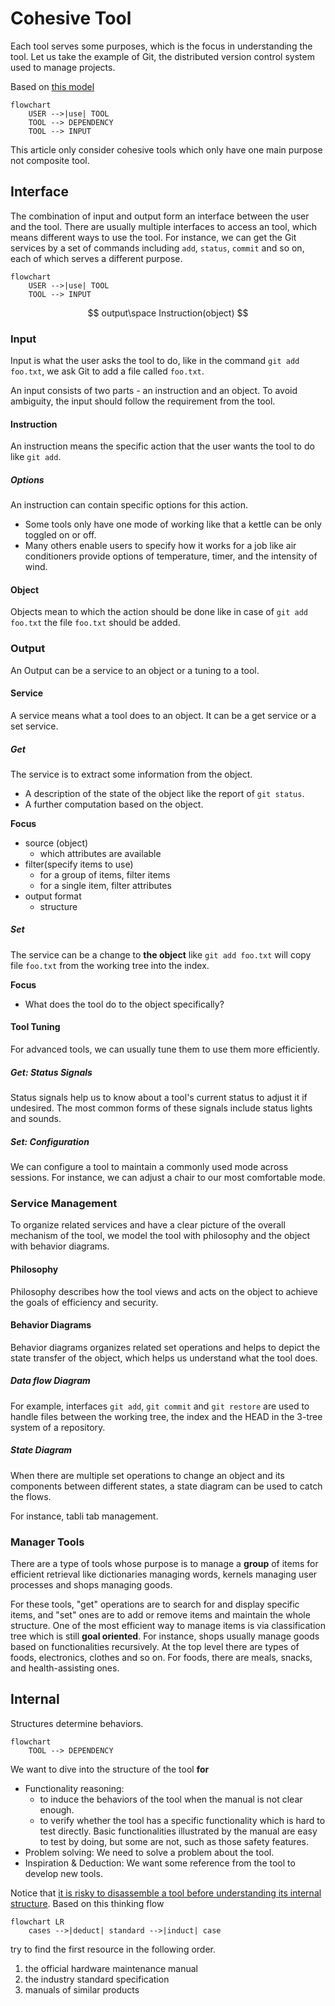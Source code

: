 # Cohesive Tool

Each tool serves some purposes, which is the focus in understanding the tool. Let us take the example of Git, the distributed version control system used to manage projects.

Based on [this model](./../problem_solving/root_cause_analysis_methodology.md#environment)

```mermaid
flowchart
    USER -->|use| TOOL
    TOOL --> DEPENDENCY
    TOOL --> INPUT 
```

This article only consider cohesive tools which only have one main purpose not composite tool.

## Interface

The combination of input and output form an interface between the user and the tool. There are usually multiple interfaces to access an tool, which means different ways to use the tool. For instance, we can get the Git services by a set of commands including `add`, `status`, `commit` and so on, each of which serves a different purpose.

```mermaid
flowchart
    USER -->|use| TOOL
    TOOL --> INPUT 
```

$$
output\space Instruction(object)
$$

### Input

Input is what the user asks the tool to do, like in the command `git add foo.txt`, we ask Git to add a file called `foo.txt`. 

An input consists of two parts - an instruction and an object. To avoid ambiguity, the input should follow the requirement from the tool.

#### Instruction

An instruction means the specific action that the user wants the tool to do like `git add`.

##### Options

An instruction can contain specific options for this action.  
- Some tools only have one mode of working like that a kettle can be only toggled on or off.
- Many others enable users to specify how it works for a job like air conditioners provide options of temperature, timer, and the intensity of wind. 

#### Object

Objects mean to which the action should be done like in case of `git add foo.txt` the file `foo.txt` should be added.

### Output

An Output can be a service to an object or a tuning to a tool.

#### Service

A service means what a tool does to an object. It can be a get service or a set service.

##### Get

The service is to extract some information from the object.
- A description of the state of the object like the report of `git status`.
- A further computation based on the object.

**Focus** 
- source (object)
    - which attributes are available
- filter(specify items to use)
    - for a group of items, filter items
    - for a single item, filter attributes
- output format 
    - structure

##### Set

The service can be a change to **the object** like `git add foo.txt` will copy file `foo.txt` from the working tree into the index.

**Focus**
- What does the tool do to the object specifically?

#### Tool Tuning

For advanced tools, we can usually tune them to use them more efficiently.

##### Get: Status Signals

Status signals help us to know about a tool's current status to adjust it if undesired. The most common forms of these signals include status lights and sounds.

##### Set: Configuration

We can configure a tool to maintain a commonly used mode across sessions. For instance, we can adjust a chair to our most comfortable mode.



### Service Management

To organize related services and have a clear picture of the overall mechanism of the tool, we model the tool with philosophy and the object with behavior diagrams.

#### Philosophy

Philosophy describes how the tool views and acts on the object to achieve the goals of efficiency and security.

#### Behavior Diagrams

Behavior diagrams organizes related set operations and helps to depict the state transfer of the object, which helps us understand what the tool does.

##### Data flow Diagram

For example, interfaces `git add`, `git commit` and `git restore` are used to handle files between the working tree, the index and the HEAD in the 3-tree system of a repository.

##### State Diagram

When there are multiple set operations to change an object and its components between different states, a state diagram can be used to catch the flows. 

For instance, tabli tab management.

### Manager Tools

There are a type of tools whose purpose is to manage a **group** of items for efficient retrieval like dictionaries managing words, kernels managing user processes and shops managing goods. 

For these tools, "get" operations are to search for and display specific items, and "set" ones are to add or remove items and maintain the whole structure. One of the most efficient way to manage items is via classification tree which is still **goal oriented**. For instance, shops usually manage goods based on functionalities recursively. At the top level there are types of foods, electronics, clothes and so on. For foods, there are meals, snacks, and health-assisting ones.

## Internal

Structures determine behaviors.

```mermaid
flowchart
    TOOL --> DEPENDENCY
```

We want to dive into the structure of the tool **for**
- Functionality reasoning: 
    - to induce the behaviors of the tool when the manual is not clear enough.
    - to verify whether the tool has a specific functionality which is hard to test directly. Basic functionalities illustrated by the manual are easy to test by doing, but some are not, such as those safety features.
- Problem solving: We need to solve a problem about the tool.
- Inspiration & Deduction: We want some reference from the tool to develop new tools.

Notice that [it is risky to disassemble a tool before understanding its internal structure](/Problem%20Solving/health/psychology/temptation/want_to_finish_soon.md#brainstorming). Based on this thinking flow

```mermaid
flowchart LR
    cases -->|deduct| standard -->|induct| case
```

try to find the first resource in the following order.
1. the official hardware maintenance manual
2. the industry standard specification
3. manuals of similar products

